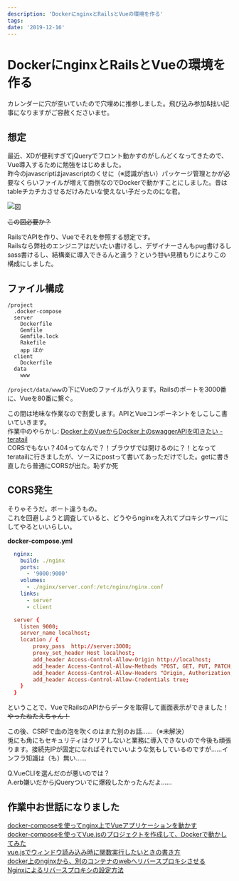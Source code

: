 ```yaml
---
description: 'DockerにnginxとRailsとVueの環境を作る'
tags:
date: '2019-12-16'
---
```

# DockerにnginxとRailsとVueの環境を作る
カレンダーに穴が空いていたので穴埋めに推参しました。飛び込み参加&拙い記事になりますがご容赦くださいませ。  
  
## 想定  
  
最近、XDが便利すぎてjQueryでフロント動かすのがしんどくなってきたので、Vue導入するために勉強をはじめました。  
昨今のjavascriptはjavascriptのくせに（※認識が古い）パッケージ管理とかが必要なくらいファイルが増えて面倒なのでDockerで動かすことにしました。昔はtableチカチカさせるだけみたいな使えない子だったのにな君。  
  
![図](/blog/assets/img/a4b60c6b-b624-dbf5-ea03-c3dff924e420.png)  
  
<del>この図必要か？</del>  
  
RailsでAPIを作り、Vueでそれを参照する想定です。  
Railsなら弊社のエンジニアはだいたい書けるし、デザイナーさんもpug書けるしsass書けるし、結構楽に導入できるんと違う？という<del>甘い</del>見積もりによりこの構成にしました。  
  
## ファイル構成  
  
```
/project
  .docker-compose
  server
    Dockerfile
    Gemfile
    Gemfile.lock
    Rakefile
    app ほか
  client
    Dockerfile
  data
    www
```  
  
`/project/data/www`の下にVueのファイルが入ります。Railsのポートを3000番に、Vueを80番に繋ぐ。  
  
この間は地味な作業なので割愛します。APIとVueコンポーネントをしこしこ書いていきます。  
作業中のやらかし: [Docker上のVueからDocker上のswaggerAPIを叩きたい - teratail](https://teratail.com/questions/227363)  
CORSでもない？404ってなんで？！ブラウザでは開けるのに？！となってteratailに行きましたが、ソースにpostって書いてあっただけでした。getに書き直したら普通にCORSが出た。恥ずか死  
  
## CORS発生  
  
そりゃそうだ。ポート違うもの。  
これを回避しようと調査していると、どうやらnginxを入れてプロキシサーバにしてやるといいらしい。  
  
**docker-compose.yml**  
```yaml:docker-compose.yml
  nginx:
    build: ./nginx
    ports:
      - '9000:9000'
    volumes:
      - ./nginx/server.conf:/etc/nginx/nginx.conf
    links:
      - server
      - client
```  
  
```nginx.conf
  server {
    listen 9000;
    server_name localhost;
    location / {
        proxy_pass  http://server:3000;
        proxy_set_header Host localhost;
        add_header Access-Control-Allow-Origin http://localhost;
        add_header Access-Control-Allow-Methods "POST, GET, PUT, PATCH, DELETE, OPTIONS";
        add_header Access-Control-Allow-Headers "Origin, Authorization, Accept";
        add_header Access-Control-Allow-Credentials true;
    }
  }
```  
  
ということで、VueでRailsのAPIからデータを取得して画面表示ができました！<del>やったねたえちゃん！</del>  
  
この後、CSRFで血の泡を吹くのはまた別のお話……（※未解決）  
兎にも角にもセキュリティはクリアしないと業務に導入できないので今後も頑張ります。接続先IPが固定になればそれでいいような気もしているのですが……インフラ知識は（も）無い……  
  
Q.VueCLIを選んだのが悪いのでは？  
A.erb嫌いだからjQueryついでに爆殺したかったんだよ……  
  
## 作業中お世話になりました  
  
[docker-composeを使ってnginx上でVueアプリケーションを動かす](https://qiita.com/akashixi/items/2ebe9404c64a8854b4e5)  
[docker-composeを使ってVue.jsのプロジェクトを作成して、Dockerで動かしてみた](https://qiita.com/tubutubu_mustard/items/ed8c047540015e2d07fc)  
[vue.jsでウィンドウ読み込み時に関数実行したいときの書き方](https://qiita.com/bo-san/items/85d734fd07ca3703b16b)  
[docker上のnginxから、別のコンテナのwebへリバースプロキシさせる](https://qiita.com/74th/items/3545366f5f66eb70ff85)  
[Nginxによるリバースプロキシの設定方法](https://qiita.com/schwarz471/items/9b44adfbec006eab60b0)  
